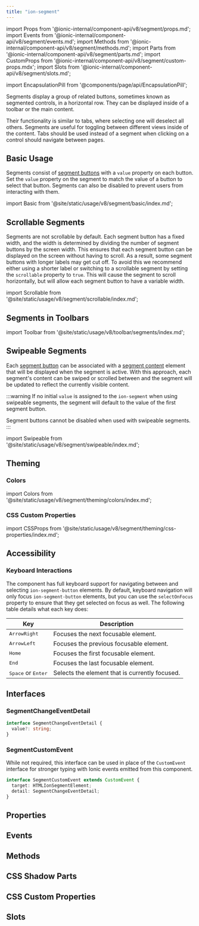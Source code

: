 ```yaml
---
title: "ion-segment"
---
```

import Props from '@ionic-internal/component-api/v8/segment/props.md';
import Events from '@ionic-internal/component-api/v8/segment/events.md';
import Methods from '@ionic-internal/component-api/v8/segment/methods.md';
import Parts from '@ionic-internal/component-api/v8/segment/parts.md';
import CustomProps from '@ionic-internal/component-api/v8/segment/custom-props.mdx';
import Slots from '@ionic-internal/component-api/v8/segment/slots.md';

<head>
  <title>ion-segment: API Documentation for Segmented Controls</title>
  <meta name="description" content="ion-segments display a group of related buttons—sometimes known as segmented controls. View our Segment API Documentation to learn more about usage." />
</head>

import EncapsulationPill from '@components/page/api/EncapsulationPill';

<EncapsulationPill type="shadow" />


Segments display a group of related buttons, sometimes known as segmented controls, in a horizontal row. They can be displayed inside of a toolbar or the main content.

Their functionality is similar to tabs, where selecting one will deselect all others. Segments are useful for toggling between different views inside of the content. Tabs should be used instead of a segment when clicking on a control should navigate between pages.


## Basic Usage

Segments consist of [segment buttons](./segment-button) with a `value` property on each button. Set the `value` property on the segment to match the value of a button to select that button. Segments can also be disabled to prevent users from interacting with them.

import Basic from '@site/static/usage/v8/segment/basic/index.md';

<Basic />


## Scrollable Segments

Segments are not scrollable by default. Each segment button has a fixed width, and the width is determined by dividing the number of segment buttons by the screen width. This ensures that each segment button can be displayed on the screen without having to scroll. As a result, some segment buttons with longer labels may get cut off. To avoid this we recommend either using a shorter label or switching to a scrollable segment by setting the `scrollable` property to `true`. This will cause the segment to scroll horizontally, but will allow each segment button to have a variable width.

import Scrollable from '@site/static/usage/v8/segment/scrollable/index.md';

<Scrollable />


## Segments in Toolbars

<!-- Reuse the playground from the Toolbar directory -->
import Toolbar from '@site/static/usage/v8/toolbar/segments/index.md';

<Toolbar />


## Swipeable Segments

Each [segment button](./segment-button.md) can be associated with a [segment content](./segment-content.md) element that will be displayed
when the segment is active. With this approach, each segment's content can be swiped or scrolled between and the segment will be updated
to reflect the currently visible content.

:::warning
If no initial `value` is assigned to the `ion-segment` when using swipeable segments, the segment will default to the value of the first segment button.

Segment buttons cannot be disabled when used with swipeable segments.
:::

import Swipeable from '@site/static/usage/v8/segment/swipeable/index.md';

<Swipeable />

## Theming

### Colors

import Colors from '@site/static/usage/v8/segment/theming/colors/index.md';

<Colors />

### CSS Custom Properties

import CSSProps from '@site/static/usage/v8/segment/theming/css-properties/index.md';

<CSSProps />


## Accessibility

### Keyboard Interactions

The component has full keyboard support for navigating between and selecting `ion-segment-button` elements. By default, keyboard navigation will only focus `ion-segment-button` elements, but you can use the `selectOnFocus` property to ensure that they get selected on focus as well. The following table details what each key does:

| Key                                  | Description                                    |
| ------------------------------------ | ---------------------------------------------- |
| <kbd>ArrowRight</kbd>                | Focuses the next focusable element.            |
| <kbd>ArrowLeft</kbd>                 | Focuses the previous focusable element.        |
| <kbd>Home</kbd>                      | Focuses the first focusable element.           |
| <kbd>End</kbd>                       | Focuses the last focusable element.            |
| <kbd>Space</kbd> or <kbd>Enter</kbd> | Selects the element that is currently focused. |

## Interfaces

### SegmentChangeEventDetail

```typescript
interface SegmentChangeEventDetail {
  value?: string;
}
```

### SegmentCustomEvent

While not required, this interface can be used in place of the `CustomEvent` interface for stronger typing with Ionic events emitted from this component.

```typescript
interface SegmentCustomEvent extends CustomEvent {
  target: HTMLIonSegmentElement;
  detail: SegmentChangeEventDetail;
}
```


## Properties
<Props />

## Events
<Events />

## Methods
<Methods />

## CSS Shadow Parts
<Parts />

## CSS Custom Properties
<CustomProps />

## Slots
<Slots />
